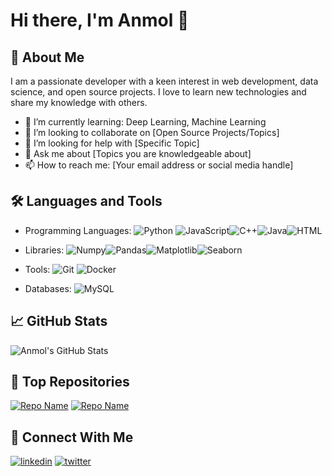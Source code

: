 # Hi there, I'm Anmol 👋
## 🚀 About Me

I am a passionate developer with a keen interest in web development, data science, and open source projects. I love to learn new technologies and share my knowledge with others.

- 🌱 I’m currently learning: Deep Learning, Machine Learning
- 👯 I’m looking to collaborate on [Open Source Projects/Topics]
- 🤔 I’m looking for help with [Specific Topic]
- 💬 Ask me about [Topics you are knowledgeable about]
- 📫 How to reach me: [Your email address or social media handle]

## 🛠️ Languages and Tools

- Programming Languages: ![Python](https://img.shields.io/badge/-Python-3776AB?style=flat&logo=python&logoColor=white) ![JavaScript](https://img.shields.io/badge/-JavaScript-F7DF1E?style=flat&logo=javascript&logoColor=black)![C++](https://img.shields.io/badge/C%2B%2B-2D3A49?style=flat&logo=cplusplus&logoColor=white)![Java](https://img.shields.io/badge/Java-007396?style=flat&logo=openjdk&logoColor=white)![HTML](https://img.shields.io/badge/HTML-E34F26?style=flat&logo=html5&logoColor=white)







- Libraries: ![Numpy](https://img.shields.io/badge/Numpy-013243?style=flat&logo=numpy&logoColor=white)![Pandas](https://img.shields.io/badge/Pandas-150458?style=flat&logo=pandas&logoColor=white)![Matplotlib](https://img.shields.io/badge/Matplotlib-003B57?style=flat&logo=matplotlib&logoColor=white)![Seaborn](https://img.shields.io/badge/Seaborn-5D3F6B?style=flat&logo=seaborn&logoColor=white)




- Tools: ![Git](https://img.shields.io/badge/-Git-F05032?style=flat&logo=git&logoColor=white) ![Docker](https://img.shields.io/badge/-Docker-2496ED?style=flat&logo=docker&logoColor=white)
- Databases: ![MySQL](https://img.shields.io/badge/MySQL-4479A1?style=flat&logo=mysql&logoColor=white)

## 📈 GitHub Stats

![Anmol's GitHub Stats](https://github-readme-stats.vercel.app/api?username=Anmol25&show_icons=true&theme=radical)

## 🌟 Top Repositories

[![Repo Name](https://github-readme-stats.vercel.app/api/pin/?username=Anmol25&repo=youtube-sentiment-analysis&show_owner=true)](https://github.com/Anmol25/youtube-sentiment-analysis)
[![Repo Name](https://github-readme-stats.vercel.app/api/pin/?username=Anmol25&repo=real_estate_app&show_owner=true)](https://github.com/Anmol25/real_estate_app)


## 🔗 Connect With Me
[![linkedin](https://img.shields.io/badge/linkedin-0A66C2?style=for-the-badge&logo=linkedin&logoColor=white)](https://www.linkedin.com/in/anmol-jindal-7304a0220/)
[![twitter](https://img.shields.io/badge/twitter-1DA1F2?style=for-the-badge&logo=twitter&logoColor=white)](https://x.com/anmoljindal24)

